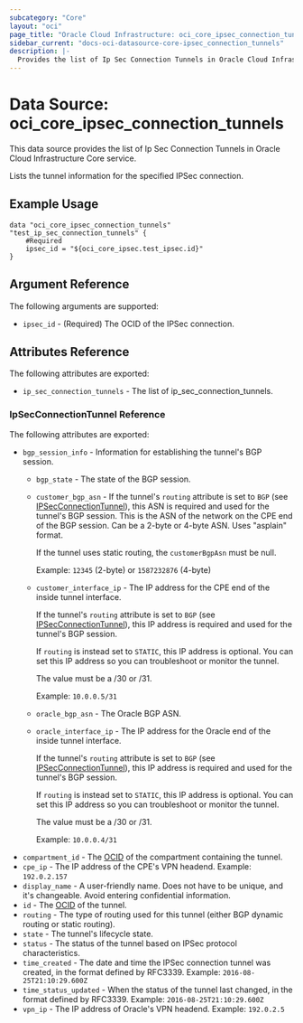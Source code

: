 ```yaml
---
subcategory: "Core"
layout: "oci"
page_title: "Oracle Cloud Infrastructure: oci_core_ipsec_connection_tunnels"
sidebar_current: "docs-oci-datasource-core-ipsec_connection_tunnels"
description: |-
  Provides the list of Ip Sec Connection Tunnels in Oracle Cloud Infrastructure Core service
---
```


# Data Source: oci_core_ipsec_connection_tunnels
This data source provides the list of Ip Sec Connection Tunnels in Oracle Cloud Infrastructure Core service.

Lists the tunnel information for the specified IPSec connection.


## Example Usage

```hcl
data "oci_core_ipsec_connection_tunnels" "test_ip_sec_connection_tunnels" {
	#Required
	ipsec_id = "${oci_core_ipsec.test_ipsec.id}"
}
```

## Argument Reference

The following arguments are supported:

* `ipsec_id` - (Required) The OCID of the IPSec connection.


## Attributes Reference

The following attributes are exported:

* `ip_sec_connection_tunnels` - The list of ip_sec_connection_tunnels.

### IpSecConnectionTunnel Reference

The following attributes are exported:

* `bgp_session_info` - Information for establishing the tunnel's BGP session. 
	* `bgp_state` - The state of the BGP session. 
	* `customer_bgp_asn` - If the tunnel's `routing` attribute is set to `BGP` (see [IPSecConnectionTunnel](https://docs.cloud.oracle.com/iaas/api/#/en/iaas/20160918/IPSecConnectionTunnel/)), this ASN is required and used for the tunnel's BGP session. This is the ASN of the network on the CPE end of the BGP session. Can be a 2-byte or 4-byte ASN. Uses "asplain" format.

		If the tunnel uses static routing, the `customerBgpAsn` must be null.

		Example: `12345` (2-byte) or `1587232876` (4-byte) 
	* `customer_interface_ip` - The IP address for the CPE end of the inside tunnel interface.

		If the tunnel's `routing` attribute is set to `BGP` (see [IPSecConnectionTunnel](https://docs.cloud.oracle.com/iaas/api/#/en/iaas/20160918/IPSecConnectionTunnel/)), this IP address is required and used for the tunnel's BGP session.

		If `routing` is instead set to `STATIC`, this IP address is optional. You can set this IP address so you can troubleshoot or monitor the tunnel.

		The value must be a /30 or /31.

		Example: `10.0.0.5/31` 
	* `oracle_bgp_asn` - The Oracle BGP ASN. 
	* `oracle_interface_ip` - The IP address for the Oracle end of the inside tunnel interface.

		If the tunnel's `routing` attribute is set to `BGP` (see [IPSecConnectionTunnel](https://docs.cloud.oracle.com/iaas/api/#/en/iaas/20160918/IPSecConnectionTunnel/)), this IP address is required and used for the tunnel's BGP session.

		If `routing` is instead set to `STATIC`, this IP address is optional. You can set this IP address so you can troubleshoot or monitor the tunnel.

		The value must be a /30 or /31.

		Example: `10.0.0.4/31` 
* `compartment_id` - The [OCID](https://docs.cloud.oracle.com/iaas/Content/General/Concepts/identifiers.htm) of the compartment containing the tunnel. 
* `cpe_ip` - The IP address of the CPE's VPN headend.  Example: `192.0.2.157` 
* `display_name` - A user-friendly name. Does not have to be unique, and it's changeable. Avoid entering confidential information. 
* `id` - The [OCID](https://docs.cloud.oracle.com/iaas/Content/General/Concepts/identifiers.htm) of the tunnel.
* `routing` - The type of routing used for this tunnel (either BGP dynamic routing or static routing). 
* `state` - The tunnel's lifecycle state.
* `status` - The status of the tunnel based on IPSec protocol characteristics.
* `time_created` - The date and time the IPSec connection tunnel was created, in the format defined by RFC3339.  Example: `2016-08-25T21:10:29.600Z` 
* `time_status_updated` - When the status of the tunnel last changed, in the format defined by RFC3339.  Example: `2016-08-25T21:10:29.600Z` 
* `vpn_ip` - The IP address of Oracle's VPN headend.  Example: `192.0.2.5` 

